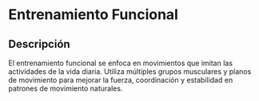# Entrenamiento Funcional

## Descripción
El entrenamiento funcional se enfoca en movimientos que imitan las actividades de la vida diaria. Utiliza múltiples grupos musculares y planos de movimiento para mejorar la fuerza, coordinación y estabilidad en patrones de movimiento naturales.